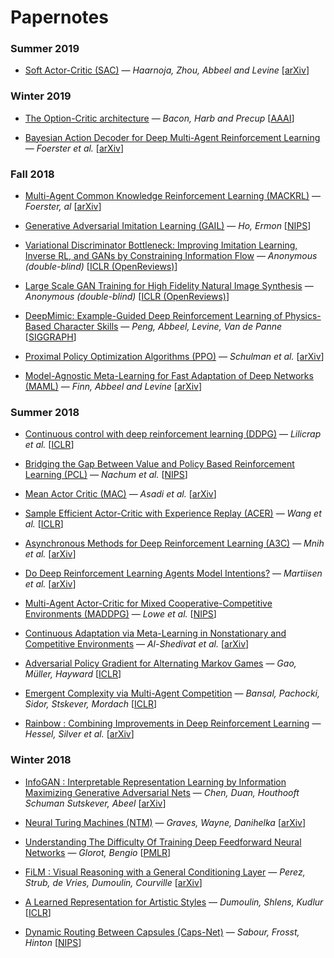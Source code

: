# Papernotes

### Summer 2019
* [Soft Actor-Critic (SAC)](notes/SoftActorCritic/SoftActorCritic.md) &mdash; *Haarnoja, Zhou, Abbeel and Levine* [[arXiv](https://arxiv.org/abs/1801.01290)]

### Winter 2019
* [The Option-Critic architecture](notes/OptionCritic/OptionCritic.md) &mdash; *Bacon, Harb and Precup* [[AAAI](https://www.aaai.org/ocs/index.php/AAAI/AAAI17/paper/viewPaper/14858)]

* [Bayesian Action Decoder for Deep Multi-Agent Reinforcement Learning](notes/BAD/BAD.md) &mdash; *Foerster et al.* [[arXiv](https://arxiv.org/abs/1811.01458)]

### Fall 2018
* [Multi-Agent Common Knowledge Reinforcement Learning (MACKRL)](notes/MACKRL/MACKRL.md) &mdash; *Foerster, al* [[arXiv](https://arxiv.org/abs/1810.11702)]

* [Generative Adversarial Imitation Learning (GAIL)](notes/GAIL/GAIL.md) &mdash; *Ho, Ermon* [[NIPS](https://papers.nips.cc/paper/6391-generative-adversarial-imitation-learning)]

* [Variational Discriminator Bottleneck: Improving Imitation Learning, Inverse RL, and GANs by Constraining Information Flow](notes/VariationalDiscriminatorBottleneck/VariationalDiscriminatorBottleneck.md) &mdash; *Anonymous (double-blind)* [[ICLR (OpenReviews)](https://openreview.net/forum?id=HyxPx3R9tm)]

* [Large Scale GAN Training for High Fidelity Natural Image Synthesis](notes/LargeScaleGANTrainingforHighFidelityNaturalImageSynthesis/LargeScaleGANTrainingforHighFidelityNaturalImageSynthesis.md) &mdash; *Anonymous (double-blind)* [[ICLR (OpenReviews)](https://openreview.net/forum?id=B1xsqj09Fm)]

* [DeepMimic: Example-Guided Deep Reinforcement Learning of Physics-Based Character Skills](notes/DeepMimic/DeepMimic.md) &mdash; *Peng, Abbeel, Levine, Van de Panne* [[SIGGRAPH](https://arxiv.org/abs/1804.02717)]

* [Proximal Policy Optimization Algorithms (PPO)](notes/ProximalPolicyOptimizationAlgorithms/ProximalPolicyOptimizationAlgorithms.md) &mdash; *Schulman et al.* [[arXiv](https://arxiv.org/abs/1707.06347)]

* [Model-Agnostic Meta-Learning for Fast Adaptation of Deep Networks (MAML)](notes/ModelAgnosticMetaLearning/ModelAgnosticMetaLearning.md) &mdash; *Finn, Abbeel and Levine* [[arXiv](https://arxiv.org/abs/1703.03400)]


### Summer 2018
* [Continuous control with deep reinforcement learning (DDPG)](notes/ContinuousControlWithDeepReinforcementLearning/ContinuousControlWithDeepReinforcementLearning.md) &mdash; *Lilicrap et al.* [[ICLR](https://arxiv.org/abs/1509.02971)]

* [Bridging the Gap Between Value and Policy Based Reinforcement Learning (PCL)](notes/BridgingGapBetweenValueAndPolicyBasedReinforcementLearning/BridgingGapBetweenValueAndPolicyBasedReinforcementLearning.md) &mdash; *Nachum et al.* [[NIPS](http://papers.nips.cc/paper/6870-bridging-the-gap-between-value-and-policy-based-reinforcement-learning)]

* [Mean Actor Critic (MAC)](notes/MeanActorCritic/MeanActorCritic.md) &mdash; *Asadi et al.* [[arXiv](https://arxiv.org/abs/1709.00503)]

* [Sample Efficient Actor-Critic with Experience Replay (ACER)](notes/SampleEfficientActorCriticwithExperienceReplay/SampleEfficientActorCriticwithExperienceReplay.md) &mdash; *Wang et al.* [[ICLR](https://openreview.net/forum?id=HyM25Mqel)]

* [Asynchronous Methods for Deep Reinforcement Learning (A3C)](notes/AsynchronousMethodsforDeepReinforcementLearning/AsynchronousMethodsforDeepReinforcementLearning.md) &mdash; *Mnih et al.* [[arXiv](https://arxiv.org/abs/1602.01783)]

* [Do Deep Reinforcement Learning Agents Model Intentions?](notes/DoDeepRLagentsModelIntention/DoDeepRLagentsModelIntention.md) &mdash; *Martiisen et al.* [[arXiv](https://arxiv.org/abs/1805.06020v1)]

* [Multi-Agent Actor-Critic for Mixed Cooperative-Competitive Environments (MADDPG)](notes/Multi-AgentActor-CriticforMixedCooperative-CompetitiveEnvironments/Multi-AgentActor-CriticforMixedCooperative-CompetitiveEnvironments.md) &mdash; *Lowe et al.* [[NIPS](http://papers.nips.cc/paper/7217-multi-agent-actor-critic-for-mixed-cooperative-competitive-environments)]

* [Continuous Adaptation via Meta-Learning in Nonstationary and Competitive Environments](notes/ContinuousAdaptationviaMetaLearninginNonstationaryandCompetitiveEnvironments/ContinuousAdaptationviaMetaLearninginNonstationaryandCompetitiveEnvironments.md) &mdash; *Al-Shedivat et al.* [[arXiv](https://arxiv.org/abs/1710.03641)]

* [Adversarial Policy Gradient for Alternating Markov Games](notes/AdversarialPolicyGradientforAlternatingMarkovGames/AdversarialPolicyGradientforAlternatingMarkovGames.md) &mdash; *Gao, Müller, Hayward* [[ICLR](https://openreview.net/forum?id=ByINFNJDz)]

* [Emergent Complexity via Multi-Agent Competition](notes/EmergentComplexityViaMultiAgentCompetition/EmergentComplexityViaMultiAgentCompetition.md) &mdash; *Bansal, Pachocki, Sidor, Stskever, Mordach* [[ICLR](https://arxiv.org/abs/1710.03748)]

* [Rainbow : Combining Improvements in Deep Reinforcement Learning](notes/Rainbow/Rainbow.md) &mdash; *Hessel, Silver et al.* [[arXiv](https://arxiv.org/abs/1710.02298)]

### Winter 2018
* [InfoGAN : Interpretable Representation Learning by Information Maximizing Generative Adversarial Nets](notes/InfoGAN/InfoGAN.md) &mdash; *Chen, Duan, Houthooft Schuman Sutskever, Abeel* [[arXiv](https://arxiv.org/abs/1606.03657)]

* [Neural Turing Machines (NTM)](notes/NeuralTuringMachines/NeuralTuringMachines.md) &mdash; *Graves, Wayne, Danihelka* [[arXiv](https://arxiv.org/abs/1410.5401)]

* [Understanding The Difficulty Of Training Deep Feedforward Neural Networks](notes/UnderstandingTheDifficultyOfTrainingDeepFeedforwardNeuralNetworks/UnderstandingTheDifficultyOfTrainingDeepFeedforwardNeuralNetworks.md) &mdash; *Glorot, Bengio* [[PMLR](http://proceedings.mlr.press/v9/glorot10a.html)]

* [FiLM : Visual Reasoning with a General Conditioning Layer](notes/FiLM_VisualReasoningWithConditioningLayer/FiLM_VisualReasoningWithConditioningLayer.md) &mdash; *Perez, Strub, de Vries, Dumoulin, Courville* [[arXiv](https://arxiv.org/abs/1709.07871)]

* [A Learned Representation for Artistic Styles](notes/LearnedRepresentationForArtisticStyle/LearnedRepresentationForArtisticStyle.md) &mdash; *Dumoulin, Shlens, Kudlur* [[ICLR](https://arxiv.org/abs/1610.07629v5)]

* [Dynamic Routing Between Capsules (Caps-Net)](notes/DynamicRoutingBetweenCapsules/DynamicRoutingBetweenCapsules.md) &mdash; *Sabour, Frosst, Hinton* [[NIPS](http://papers.nips.cc/paper/6975-dynamic-routing-between-capsules)]

